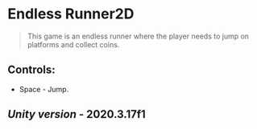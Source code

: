# Endless Runner2D

> This game is an endless runner where the player needs to jump on platforms and collect coins.

## Controls:

+ Space - Jump.

## *Unity version* - 2020.3.17f1
